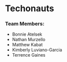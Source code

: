 # Techonauts

### Team Members: 
* Bonnie Atelsek
* Nathan Murzello
* Matthew Kabat
* Kimberly Luviano-Garcia
* Terrence Gaines
